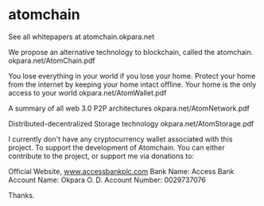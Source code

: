 # atomchain

See all whitepapers at 
atomchain.okpara.net

We propose an alternative technology to blockchain, called the atomchain. 
okpara.net/AtomChain.pdf

You lose everything in your world if you lose your home.
Protect your home from the internet by keeping your home intact offline.
Your home is the only access to your world
okpara.net/AtomWallet.pdf

A summary of all web 3.0 P2P architectures
okpara.net/AtomNetwork.pdf

Distributed-decentralized Storage technology
okpara.net/AtomStorage.pdf

I currently don't have any cryptocurrency wallet associated with this project.
To support the development of Atomchain. 
You can either contribute to the project, or 
support me via donations to: 

Official Website, www.accessbankplc.com
Bank Name: Access Bank
Account Name: Okpara O. D.
Account Number: 0029737076

Thanks.
